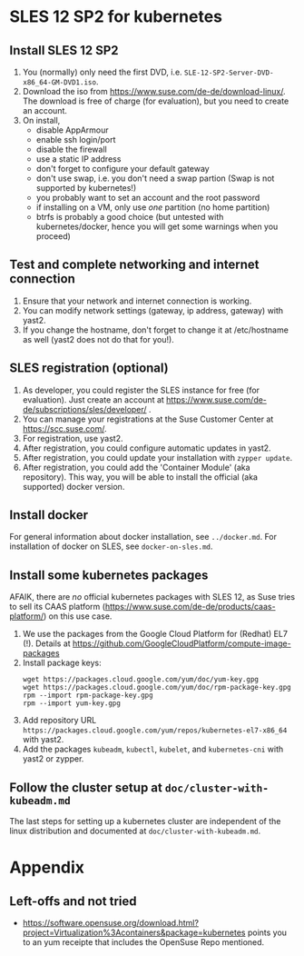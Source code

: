 # SLES 12 SP2 for kubernetes

## Install SLES 12 SP2

1. You (normally) only need the first DVD, i.e. 
   `SLE-12-SP2-Server-DVD-x86_64-GM-DVD1.iso`.
2. Download the iso from https://www.suse.com/de-de/download-linux/. The download
   is free of charge (for evaluation), but you need to create an account.
3. On install,
   + disable AppArmour
   + enable ssh login/port
   + disable the firewall
   + use a static IP address
   + don't forget to configure your default gateway
   + don't use swap, i.e. you don't need a swap partion (Swap is not supported
     by kubernetes!)
   + you probably want to set an account and the root password
   + if installing on a VM, only use _one_ partition (no home partition)
   + btrfs is probably a good choice (but untested with kubernetes/docker, hence
     you will get some warnings when you proceed)
  
## Test and complete networking and internet connection

1. Ensure that your network and internet connection is working.
2. You can modify network settings (gateway, ip address, gateway) with yast2.
3. If you change the hostname, don't forget to change it at /etc/hostname 
   as well (yast2 does not do that for you!).
  
## SLES registration (optional)

1. As developer, you could register the SLES instance for free (for evaluation). 
   Just create an account at 
   https://www.suse.com/de-de/subscriptions/sles/developer/ .
2. You can manage your registrations at the Suse Customer Center at 
   https://scc.suse.com/.
3. For registration, use yast2.
4. After registration, you could configure automatic updates in yast2.
5. After registration, you could update your installation with `zypper update`.
6. After registration, you could add the 'Container Module' (aka repository). 
   This way, you will be able to install the official (aka supported) docker
   version.

## Install docker

For general information about docker installation, see `../docker.md`.
For installation of docker on SLES, see `docker-on-sles.md`.
   
## Install some kubernetes packages

AFAIK, there are _no_ official kubernetes packages with SLES 12, as Suse tries 
to sell its CAAS platform (https://www.suse.com/de-de/products/caas-platform/) 
on this use case.

1. We use the packages from the Google Cloud Platform for (Redhat) EL7 
   (!). Details at https://github.com/GoogleCloudPlatform/compute-image-packages
2. Install package keys:
   ```
   wget https://packages.cloud.google.com/yum/doc/yum-key.gpg
   wget https://packages.cloud.google.com/yum/doc/rpm-package-key.gpg
   rpm --import rpm-package-key.gpg
   rpm --import yum-key.gpg
   ```
3. Add repository URL `https://packages.cloud.google.com/yum/repos/kubernetes-el7-x86_64` 
   with yast2.
4. Add the packages `kubeadm`, `kubectl`, `kubelet`, and `kubernetes-cni` with yast2 
   or zypper.
   
## Follow the cluster setup at `doc/cluster-with-kubeadm.md`

The last steps for setting up a kubernetes cluster are independent of the linux 
distribution and documented at `doc/cluster-with-kubeadm.md`.

# Appendix

## Left-offs and not tried

* https://software.opensuse.org/download.html?project=Virtualization%3Acontainers&package=kubernetes
  points you to an yum receipte that includes the OpenSuse Repo mentioned.

   
